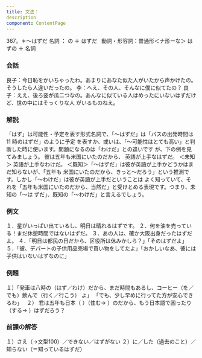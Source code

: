 ```yaml
---
title: 文法：
description
component: ContentPage
---
```



367。＊～はずだ
名詞 ： の ＋ はずだ  
動詞・形容詞：普通形＜ナ形ーな＞ はずの ＋ 名詞
### 会話
良子：今日恥をかいちゃったわ。あまりにあなた似た人がいたから声かけたの。そうしたら人違いだったの。
李：へえ、その人、そんなに僕に似てたの？
良子：ええ、後ろ姿が瓜二つなの。あんなに似ている人はめったにいないはずだけど、世の中にはそっくりな人 がいるものねえ。
### 解説
「はず」は可能性・予定を表す形式名詞で、「～はずだ」は「バスの出発時間は 11 時のはずだ」のように予定 を表すか、或いは、「～可能性はとても高い」と判断した時に使います。問題になるのは「わけだ」との違いです が、下の例を見てみましょう。
彼は五年も米国にいたのだから、 英語が上手なはずだ。 ＜未知＞
英語が上手なわけだ。 ＜既知＞「～はずだ」は彼が英語が上手かどうかはまだ知らないが、「五年も 米国にいたのだから、きっと～だろう」という推測です。しかし「～わけだ」は彼が英語が上手だということは よく知っていて、それを「五年も米国にいたのだから、当然だ」と受けとめる表現です。つまり、未知の「～は
ずだ」、既知の「～わけだ」と言えるでしょう。
### 例文
１．星がいっぱい出ているし、明日は晴れるはずです。
２．何を油を売っている！まだ休憩時間ではないはずだ。
３．あの人は、確か大阪出身だったはずだよ。
４．「明日は都民の日だから、区役所は休みかしら？」「そのはずだよ」
５．「彼、デパートの子供用品売場で買い物をしてたよ」「おかしいなあ、彼には子供はいないはずなのに」
### 例題
１）「発車は八時の（はず／わけ）だから、まだ時間もあるし、コーヒー（を／でも）飲んで（行く／行こう）
よ」 「でも、少し早めに行ってた方が安心できるわ」  
２） 君は五年も日本（ ）（住む→ ）のだから、もう日本語で困ったり（する→ ）はずだろう？
### 前課の解答
１）さえ（→文型100）／できない／はずがない
２）に／した（過去のこと）／知らない（＝知っているはずだ）
